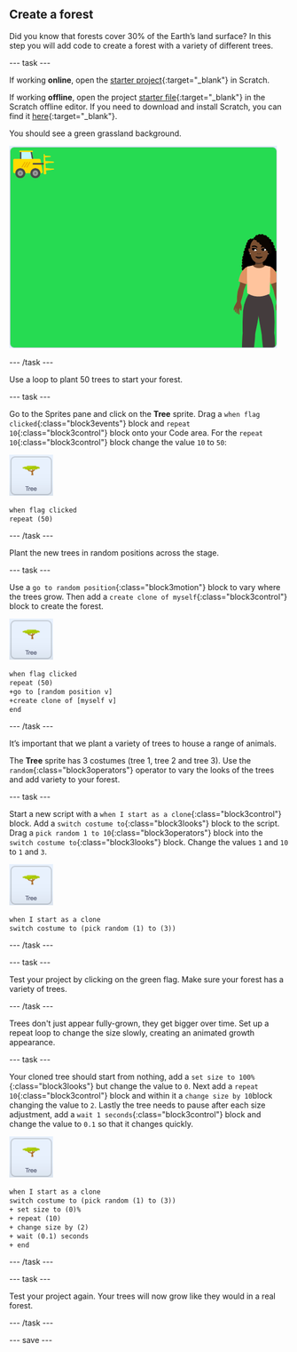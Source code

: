 ## Create a forest

Did you know that forests cover 30% of the Earth’s land surface? In this step you will add code to create a forest with a variety of different trees.

--- task ---

If working **online**, open the [starter project](http://rpf.io/p/en/projectName-on){:target="_blank"} in Scratch.

If working **offline**, open the project [starter file](http://rpf.io/p/en/projectName-get){:target="_blank"} in the Scratch offline editor. If you need to download and install Scratch, you can find it [here](https://scratch.mit.edu/download){:target="_blank"}.

You should see a green grassland background.

![starter project](images/starter_project.png)

--- /task ---

Use a loop to plant 50 trees to start your forest.

--- task ---

Go to the Sprites pane and click on the **Tree** sprite. Drag a `when flag clicked`{:class="block3events"} block and `repeat 10`{:class="block3control"} block onto your Code area. For the `repeat 10`{:class="block3control"} block change the value `10` to `50`:

![image of the Tree sprite](images/tree-sprite.png)

```blocks3
when flag clicked
repeat (50)
```

--- /task ---

Plant the new trees in random positions across the stage.

--- task ---

Use a `go to random position`{:class="block3motion"} block to vary where the trees grow. Then add a `create clone of myself`{:class="block3control"} block to create the forest.

![image of the Tree sprite](images/tree-sprite.png)

```blocks3
when flag clicked
repeat (50)
+go to [random position v]
+create clone of [myself v]
end
```

--- /task ---

It’s important that we plant a variety of trees to house a range of animals.

The **Tree** sprite has 3 costumes (tree 1, tree 2 and tree 3). Use the `random`{:class="block3operators"} operator to vary the looks of the trees and add variety to your forest.

--- task ---

Start a new script with a `when I start as a clone`{:class="block3control"} block. Add a `switch costume to`{:class="block3looks"} block to the script. Drag a `pick random 1 to 10`{:class="block3operators"} block into the `switch costume to`{:class="block3looks"} block. Change the values `1` and `10` to `1` and `3`.  

![image of the Tree sprite](images/tree-sprite.png)

```blocks3
when I start as a clone
switch costume to (pick random (1) to (3))
```

--- /task ---

--- task ---

Test your project by clicking on the green flag. Make sure your forest has a variety of trees.

--- /task ---

Trees don't just appear fully-grown, they get bigger over time. Set up a repeat loop to change the size slowly, creating an animated growth appearance.

--- task ---

Your cloned tree should start from nothing, add a `set size to 100% `{:class="block3looks"} but change the value to `0`. Next add a `repeat 10`{:class="block3control"} block and within it a `change size by 10`block changing the value to `2`. Lastly the tree needs to pause after each size adjustment, add a `wait 1 seconds`{:class="block3control"} block and change the value to `0.1` so that it changes quickly.  

![image of the Tree sprite](images/tree-sprite.png)

```blocks3
when I start as a clone
switch costume to (pick random (1) to (3))
+ set size to (0)%
+ repeat (10)
+ change size by (2)
+ wait (0.1) seconds
+ end
```

--- /task ---

--- task ---

Test your project again. Your trees will now grow like they would in a real forest.

--- /task ---

--- save ---
